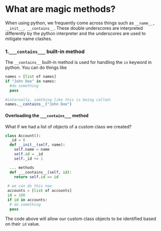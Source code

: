 # What are magic methods?
When using python, we frequently come across things such as `__name__, __init__, __contains__`. 
These double underscores are interpreted differently by the python interpreter and the underscores are used to mitigate name clashes.

### 1.`___contains___` built-in method
The `__contains__` built-in method is used for handling the `in` keyword in python.
You can do things like 
``` python
names = [list of names]
if "John Doe" in names:
  #do something
  pass
  
#internally, somthing like this is being called:
names.__contains__("John Doe")
```
#### Overloading the `___contains___` method 
What if we had a list of objects of a custom class we created?
``` python
class Account():
  _id = 0
  def __init__(self, name):
    self.name = name
    self.id = _id
    self._id += 1

  ... methods
  def ___contains__(self, id):
    return self.id == id
    
 # we can do this now
 accounts = [list of accounts]
 id = 100
 if id in accounts:
  # do something
  pass
```
The code above will allow our custom class objects to be identified based on their `id` value.
